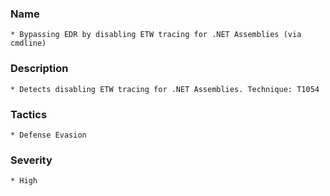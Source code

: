 ### Name
    * Bypassing EDR by disabling ETW tracing for .NET Assemblies (via cmdline)
### Description
    * Detects disabling ETW tracing for .NET Assemblies. Technique: T1054
### Tactics
    * Defense Evasion
### Severity
    * High
    